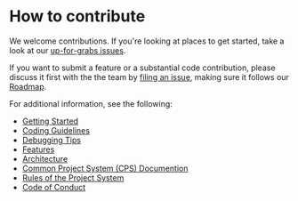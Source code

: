 # How to contribute

We welcome contributions. If you're looking at places to get started, take a look at our [up-for-grabs issues](https://github.com/dotnet/roslyn-project-system/issues?q=is%3Aopen+is%3Aissue+label%3A%22Up+for+Grabs%22).

If you want to submit a feature or a substantial code contribution, please discuss it first with the the team by [filing an issue](https://github.com/dotnet/roslyn-project-system/issues/new), making sure it follows our [Roadmap](docs/repo/Roadmap.md).

For additional information, see the following:

- [Getting Started](docs/repo/Getting%20Started.md)
- [Coding Guidelines](docs/repo/Coding%20Conventions.md)
- [Debugging Tips](docs/repo/Debugging%20Tips.md)
- [Features](docs/repo/Features.md)
- [Architecture](docs/repo/Architecture.md)
- [Common Project System (CPS) Documention](https://github.com/microsoft/vsprojectsystem)
- [Rules of the Project System](docs/repo/Rules%20of%20the%20Project%20System.md)
- [Code of Conduct](https://github.com/dotnet/home/blob/master/guidance/be-nice.md)
